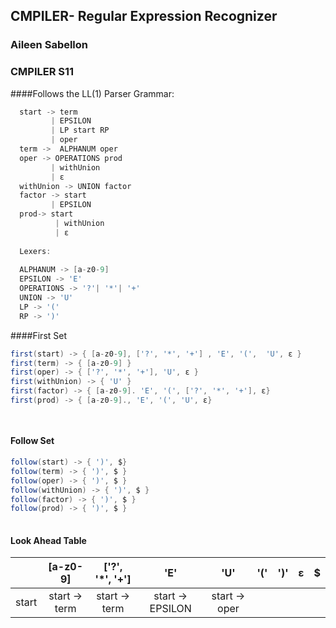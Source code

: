 ## CMPILER- Regular Expression Recognizer

### Aileen Sabellon
### CMPILER S11

####Follows the LL(1) Parser Grammar:

``` Java
  start -> term 
         | EPSILON 
         | LP start RP 
         | oper
  term ->  ALPHANUM oper
  oper -> OPERATIONS prod 
         | withUnion 
         | ε
  withUnion -> UNION factor
  factor -> start 
         | EPSILON
  prod-> start 
          | withUnion 
          | ε
  
  Lexers:
  
  ALPHANUM -> [a-z0-9]
  EPSILON -> 'E'
  OPERATIONS -> '?'| '*'| '+'
  UNION -> 'U'
  LP -> '('
  RP -> ')'  
```

####First Set

``` Java
first(start) -> { [a-z0-9], ['?', '*', '+'] , 'E', '(',  'U', ε }
first(term) -> { [a-z0-9] }
first(oper) -> { ['?', '*', '+'], 'U', ε }
first(withUnion) -> { 'U' }
first(factor) -> { [a-z0-9]. 'E', '(', ['?', '*', '+'], ε}
first(prod) -> { [a-z0-9]., 'E', '(', 'U', ε}

    
```
#### Follow Set

``` Java
follow(start) -> { ')', $}
follow(term) -> { ')', $ } 
follow(oper) -> { ')', $ } 
follow(withUnion) -> { ')', $ } 
follow(factor) -> { ')', $ } 
follow(prod) -> { ')', $ } 
    
```

#### Look Ahead Table

|           | [a-z0-9]      |['?', '*', '+'] |        'E'      |        'U'      |        '('      |        ')'      |         ε       |         $       |
| --------- |:-------------:|:--------------:|:---------------:|:---------------:|:---------------:|:---------------:|:---------------:| ---------------:|
| start     | start -> term |  start -> term | start -> EPSILON|  start -> oper  |

